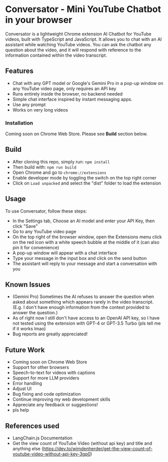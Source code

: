 # Conversator - Mini YouTube Chatbot in your browser

Conversator is a lightweight Chrome extension AI Chatbot for YouTube videos, built with TypeScript and JavaScript. It allows you to chat with an AI assistant while watching YouTube videos. You can ask the chatbot any question about the video, and it will respond with reference to the information contained within the video transcript.


## Features

- Chat with any GPT model or Google's Gemini Pro in a pop-up window on any YouTube video page, only requires an API key
- Runs entirely inside the browser, no backend needed
- Simple chat interface inspired by instant messaging apps.
- Use any prompt
- Works on very long videos

### Installation

Coming soon on Chrome Web Store.
Please see **Build** section below.


## Build

- After cloning this repo, simply run:
```npm install```
- Then build with:
```npm run build```
- Open Chrome and go to `chrome://extensions`
- Enable developer mode by toggling the switch on the top right corner
- Click on `Load unpacked` and select the "dist" folder to load the extension


## Usage

To use Conversator, follow these steps:
- In the Settings tab, Choose an AI model and enter your API Key, then click "Save"
- Go to any YouTube video page
- On the top right of the browser window, open the Extensions menu click on the red icon with a white speech bubble at the middle of it (can also pin it for convenience)
- A pop-up window will appear with a chat interface
- Type your message in the input box and click on the send button
- The assistant will reply to your message and start a conversation with you

## Known Issues

- (Gemini Pro) Sometimes the AI refuses to answer the question when asked about something which appears rarely in the video transcript. (E.g. I don't have enough information from the context provided to answer the question.)
- As of right now I still don't have access to an OpenAI API key, so I have not tested using the extension with GPT-4 or GPT-3.5 Turbo (pls tell me if it works lmao)
- Bug reports are greatly appreciated!

## Future Work

- Coming soon on Chrome Web Store
- Support for other browsers
- Speech-to-text for videos with captions
- Support for more LLM providers
- Error handling
- Adjust UI
- Bug fixing and code optimization
- Continue improving my web development skills
- Appreciate any feedback or suggestions!
- pls help


## References used

- LangChain.js Documentation
- Get the view count of YouTube Video (without api key) and title and anything else (https://dev.to/wimdenherder/get-the-view-count-of-youtube-video-without-api-key-3gp0)
